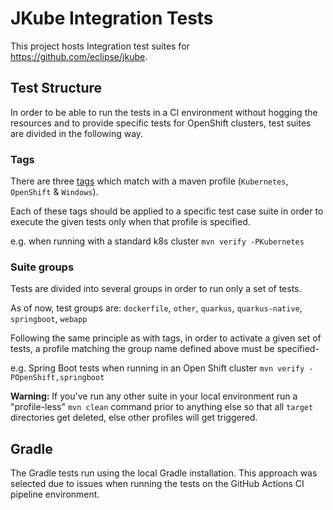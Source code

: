 # JKube Integration Tests

This project hosts Integration test suites for https://github.com/eclipse/jkube.

## Test Structure

In order to be able to run the tests in a CI environment without hogging the resources
and to provide specific tests for OpenShift clusters, test suites are divided in the following
way.

### Tags

There are three [tags](src/test/java/org/eclipse/jkube/integrationtests/Tags.java) which match with a maven profile
(`Kubernetes`, `OpenShift` & `Windows`).

Each of these tags should be applied to a specific test case suite in order to execute
the given tests only when that profile is specified.

e.g. when running with a standard k8s cluster `mvn verify -PKubernetes`

### Suite groups

Tests are divided into several groups in order to run only a set of tests.

As of now, test groups are: `dockerfile`, `other`, `quarkus`, `quarkus-native`, `springboot`, `webapp`

Following the same principle as with tags, in order to activate a given set of tests,
a profile matching the group name defined above must be specified-

e.g. Spring Boot tests when running in an Open Shift cluster `mvn verify -POpenShift,springboot`

**Warning:** If you've run any other suite in your local environment run a "profile-less" `mvn clean`
command prior to anything else so that all `target` directories get deleted,
else other profiles will get triggered.

## Gradle

The Gradle tests run using the local Gradle installation. This approach was selected due to issues when running the
tests on the GitHub Actions CI pipeline environment.
